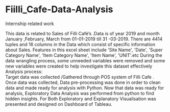 # Fiilli_Cafe-Data-Analysis
Internship related work

This data is related to Sales of Filli Café’s .Data is of year 2019 and month January ,February, March from  01-01-2019 till 31 -03-2019.
There are 4414 tuples and 16 columns in the Data which consist of specific information about Sales. 
Features in this excel sheet include 'Site Name', 'Date', 'Super Category Name', 'Item Category Name', 'Item Name', 'UNIT'.etc During the data wrangling process, some unneeded variables were removed and some new variables were created to help investigate this dataset effectively
Analysis process:  
Target data was collected /Gathered through POS system of Filli Cafe . 
Once data was collected, Data pre-processing was done in order to clean data and made ready for analysis with Python. 
Now that data was ready for analysis, Exploratory Data Analysis was performed from python to find hidden insights.
For Both Exploratory and Explanatory Visualisation was presented and designed on Dashboard of Tableau.
